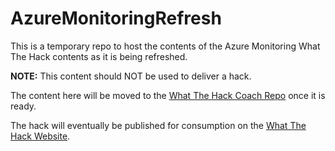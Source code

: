 # AzureMonitoringRefresh

This is a temporary repo to host the contents of the Azure Monitoring What The Hack contents as it is being refreshed.

**NOTE:** This content should NOT be used to deliver a hack.

The content here will be moved to the [What The Hack Coach Repo](https://aka.ms/wthrepo) once it is ready.  

The hack will eventually be published for consumption on the [What The Hack Website](https://aka.ms/wth).


